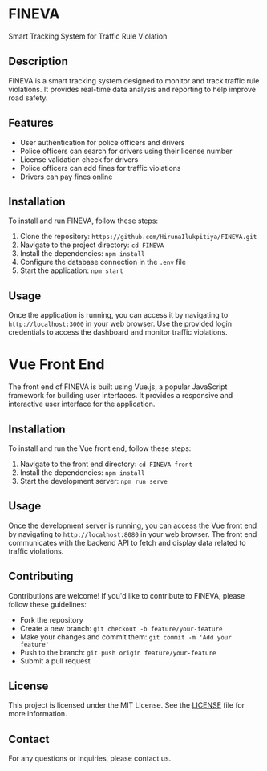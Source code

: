  
# FINEVA
Smart Tracking System for Traffic Rule Violation

## Description
FINEVA is a smart tracking system designed to monitor and track traffic rule violations. It provides real-time data analysis and reporting to help improve road safety.

## Features
- User authentication for police officers and drivers
- Police officers can search for drivers using their license number
- License validation check for drivers
- Police officers can add fines for traffic violations
- Drivers can pay fines online

## Installation
To install and run FINEVA, follow these steps:
1. Clone the repository: `https://github.com/HirunaIlukpitiya/FINEVA.git`
2. Navigate to the project directory: `cd FINEVA`
3. Install the dependencies: `npm install`
4. Configure the database connection in the `.env` file
5. Start the application: `npm start`

## Usage
Once the application is running, you can access it by navigating to `http://localhost:3000` in your web browser. Use the provided login credentials to access the dashboard and monitor traffic violations.

# Vue Front End
The front end of FINEVA is built using Vue.js, a popular JavaScript framework for building user interfaces. It provides a responsive and interactive user interface for the application.

## Installation
To install and run the Vue front end, follow these steps:
1. Navigate to the front end directory: `cd FINEVA-front`
2. Install the dependencies: `npm install`
3. Start the development server: `npm run serve`

## Usage
Once the development server is running, you can access the Vue front end by navigating to `http://localhost:8080` in your web browser. The front end communicates with the backend API to fetch and display data related to traffic violations.


## Contributing
Contributions are welcome! If you'd like to contribute to FINEVA, please follow these guidelines:
- Fork the repository
- Create a new branch: `git checkout -b feature/your-feature`
- Make your changes and commit them: `git commit -m 'Add your feature'`
- Push to the branch: `git push origin feature/your-feature`
- Submit a pull request

## License
This project is licensed under the MIT License. See the [LICENSE](LICENSE) file for more information.

## Contact
For any questions or inquiries, please contact us.
